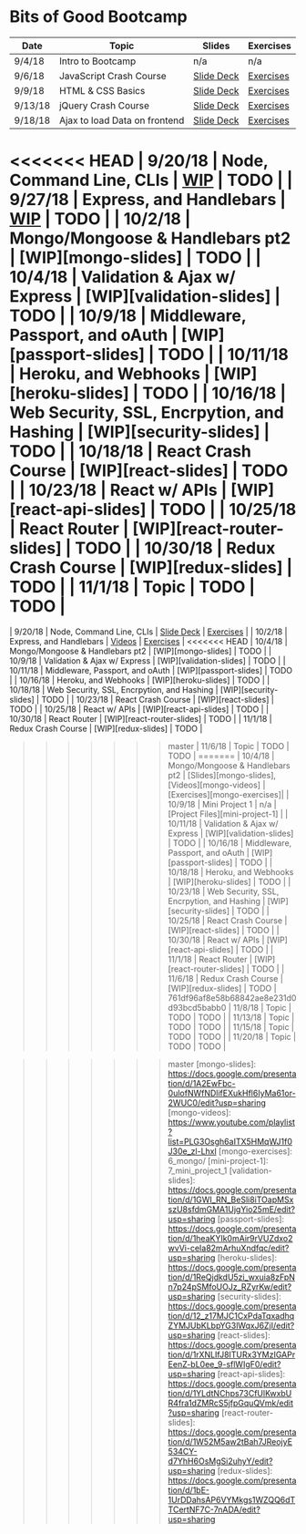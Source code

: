 # Bits of Good Bootcamp


| Date     | Topic                                      | Slides                        | Exercises                        |
|--------- |--------------------------------------------|-------------------------------|----------------------------------|
| 9/4/18   | Intro to Bootcamp                          |  n/a                          |  n/a                             |
| 9/6/18   | JavaScript Crash Course                    | [Slide Deck][js-intro-slides] | [Exercises][js-exercises]        |
| 9/9/18   | HTML & CSS Basics                          | [Slide Deck][html-css-slides] | [Exercises][html-css-exercises]  |
| 9/13/18  | jQuery Crash Course                        | [Slide Deck][jQuery-slides]   | [Exercises][jQuery-exercises]    |
| 9/18/18  | Ajax to load Data on frontend              | [Slide Deck][ajax-slides]     | [Exercises][jQuery-exercises]    |
<<<<<<< HEAD
| 9/20/18  | Node, Command Line, CLIs                   | [WIP][node-slides]            | TODO    |
| 9/27/18  | Express, and Handlebars                    | [WIP][express-slides]         | TODO    |
| 10/2/18  | Mongo/Mongoose & Handlebars pt2            | [WIP][mongo-slides]           | TODO    |
| 10/4/18  | Validation & Ajax w/ Express               | [WIP][validation-slides]      | TODO    |
| 10/9/18  | Middleware, Passport, and oAuth            | [WIP][passport-slides]        | TODO    |
| 10/11/18 | Heroku, and Webhooks                       | [WIP][heroku-slides]          | TODO    |
| 10/16/18 | Web Security, SSL, Encrpytion, and Hashing | [WIP][security-slides]        | TODO    |
| 10/18/18 | React Crash Course                         | [WIP][react-slides]           | TODO    |
| 10/23/18 | React w/ APIs                              | [WIP][react-api-slides]       | TODO    |
| 10/25/18 | React Router                               | [WIP][react-router-slides]    | TODO    |
| 10/30/18 | Redux Crash Course                         | [WIP][redux-slides]           | TODO    |
| 11/1/18  | Topic       | TODO   | TODO    |
=======
| 9/20/18  | Node, Command Line, CLIs                   | [Slide Deck][node-slides]     | [Exercises][node-exercises]      |
| 10/2/18  | Express, and Handlebars                    | [Videos][express-videos]      | [Exercises][express-exercises]   |
<<<<<<< HEAD
| 10/4/18  | Mongo/Mongoose & Handlebars pt2            | [WIP][mongo-slides]           | TODO    |
| 10/9/18  | Validation & Ajax w/ Express               | [WIP][validation-slides]      | TODO    |
| 10/11/18  | Middleware, Passport, and oAuth            | [WIP][passport-slides]        | TODO    |
| 10/16/18 | Heroku, and Webhooks                       | [WIP][heroku-slides]          | TODO    |
| 10/18/18 | Web Security, SSL, Encrpytion, and Hashing | [WIP][security-slides]        | TODO    |
| 10/23/18 | React Crash Course                         | [WIP][react-slides]           | TODO    |
| 10/25/18 | React w/ APIs                              | [WIP][react-api-slides]       | TODO    |
| 10/30/18 | React Router                               | [WIP][react-router-slides]    | TODO    |
| 11/1/18 | Redux Crash Course                         | [WIP][redux-slides]           | TODO    |
>>>>>>> master
| 11/6/18  | Topic       | TODO   | TODO    |
=======
| 10/4/18  | Mongo/Mongoose & Handlebars pt2 | [Slides][mongo-slides], [Videos][mongo-videos] | [Exercises][mongo-exercises]|
| 10/9/18  | Mini Project 1                             | n/a                           | [Project Files][mini-project-1]  |
| 10/11/18 | Validation & Ajax w/ Express               | [WIP][validation-slides]      | TODO    |
| 10/16/18 | Middleware, Passport, and oAuth            | [WIP][passport-slides]        | TODO    |
| 10/18/18 | Heroku, and Webhooks                       | [WIP][heroku-slides]          | TODO    |
| 10/23/18 | Web Security, SSL, Encrpytion, and Hashing | [WIP][security-slides]        | TODO    |
| 10/25/18 | React Crash Course                         | [WIP][react-slides]           | TODO    |
| 10/30/18 | React w/ APIs                              | [WIP][react-api-slides]       | TODO    |
| 11/1/18  | React Router                               | [WIP][react-router-slides]    | TODO    |
| 11/6/18  | Redux Crash Course                         | [WIP][redux-slides]           | TODO    |
>>>>>>> 761df96af8e58b68842ae8e231d0d93bcd5babb0
| 11/8/18  | Topic       | TODO   | TODO    |
| 11/13/18 | Topic       | TODO   | TODO    |
| 11/15/18 | Topic       | TODO   | TODO    |
| 11/20/18 | Topic       | TODO   | TODO    |


[js-intro-slides]: https://docs.google.com/presentation/d/1buIrHO2EcgGLL7WIVXJ4vgJGPsd2rNt0a-DCv-SAId8/edit?usp=sharing
[js-exercises]: 1_javascript/
[html-css-slides]: https://docs.google.com/presentation/d/1POMfrkOvPWVUZCEXwS5x2iylqtFox02bhPeyx4xM3w4/edit?usp=sharing
[html-css-exercises]: 2_html_css/
[jQuery-slides]: https://docs.google.com/presentation/d/1aQaK7HcrJRifq5v11Bw80sGZ1e90Of1oQZwkMu0Hl7Q/edit?usp=sharing
[jQuery-exercises]: 3_jquery/
[ajax-slides]: https://docs.google.com/presentation/d/1fBdQsX0XFbNH61LodRJkLqRNXZTupQwPp6ccj4-6XJs/edit?usp=sharing
[node-slides]: https://docs.google.com/presentation/d/1bmWGuiGA0zW9lfz3MLfvTMuQVlIC-_y5AKaKleI6sUI/edit?usp=sharing

[express-slides]: https://docs.google.com/presentation/d/1WBwDXRFZoMvg4-Jp-qbuAlp2SBJv68-N8K5-z49Ddrs/edit?usp=sharing

[node-exercises]: 4_node/
[express-videos]: https://github.com/GTBitsOfGood/bootcamp/tree/master/5_express/1_express_intro
[express-exercises]: 5_express/
>>>>>>> master
[mongo-slides]: https://docs.google.com/presentation/d/1A2EwFbc-0ulofNWfNDlifEXukHfl6IyMa61or-2WUC0/edit?usp=sharing
[mongo-videos]: https://www.youtube.com/playlist?list=PLG3Osgh6aITX5HMqWJ1f0J30e_zl-Lhxl
[mongo-exercises]: 6_mongo/
[mini-project-1]: 7_mini_project_1
[validation-slides]: https://docs.google.com/presentation/d/1GWI_RN_BeSli8iTOapMSxszU8sfdmGMA1UjgYio25mE/edit?usp=sharing
[passport-slides]: https://docs.google.com/presentation/d/1heaKYIk0mAir9rVUZdxo2wvVi-ceIa82mArhuXndfqc/edit?usp=sharing
[heroku-slides]: https://docs.google.com/presentation/d/1ReQjdkdU5zi_wxuia8zFpNn7p24pSMfoUOJz_RZyrKw/edit?usp=sharing
[security-slides]: https://docs.google.com/presentation/d/12_z17MJC1CxPdaTqxadhqZYMJUbKLbpYG3lWqxJ6ZjI/edit?usp=sharing
[react-slides]: https://docs.google.com/presentation/d/1rXNLIfJ8ITURx3YMzIGAPrEenZ-bL0ee_9-sflWIgF0/edit?usp=sharing
[react-api-slides]: https://docs.google.com/presentation/d/1YLdtNChps73CfUlKwxbUR4fra1dZMRcS5jfpGquQVmk/edit?usp=sharing
[react-router-slides]: https://docs.google.com/presentation/d/1W52M5aw2tBah7JReojyE534CY-d7YhH6OsMgSi2uhyY/edit?usp=sharing
[redux-slides]: https://docs.google.com/presentation/d/1bE-1UrDDahsAP6VYMkgs1WZQQ6dTTCertNF7C-7nADA/edit?usp=sharing
